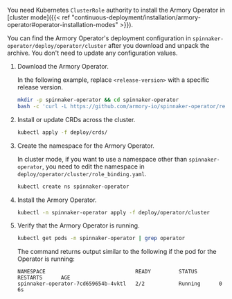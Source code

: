 <!-- this file does not contain H2 etc headings
Hugo does not render headings in included files
-->
You need Kubernetes `ClusterRole` authority to install the Armory Operator in [cluster mode]({{< ref "continuous-deployment/installation/armory-operator#operator-installation-modes" >}}).

You can find the Armory Operator's deployment configuration in `spinnaker-operator/deploy/operator/cluster` after you download and unpack the archive. You don't need to update any configuration values.

1. Download the Armory Operator.

   In the following example, replace `<release-version>` with a specific release version.

   ```bash
   mkdir -p spinnaker-operator && cd spinnaker-operator
   bash -c 'curl -L https://github.com/armory-io/spinnaker-operator/releases/v<release-version>/download/manifests.tgz | tar -xz'
   ```

1. Install or update CRDs across the cluster.

   ```bash
   kubectl apply -f deploy/crds/
   ```

1. Create the namespace for the Armory Operator.

   In cluster mode, if you want to use a namespace other than `spinnaker-operator`, you need to edit the namespace in `deploy/operator/cluster/role_binding.yaml`.

   ```bash
   kubectl create ns spinnaker-operator
   ```

1. Install the Armory Operator.

   ```bash
   kubectl -n spinnaker-operator apply -f deploy/operator/cluster
   ```

1. Verify that the Armory Operator is running.

   ```bash
   kubectl get pods -n spinnaker-operator | grep operator
   ```

   The command returns output similar to the following if the pod for the Operator is running:

   ```
   NAMESPACE                             READY         STATUS       RESTARTS      AGE
   spinnaker-operator-7cd659654b-4vktl   2/2           Running      0             6s
   ```
